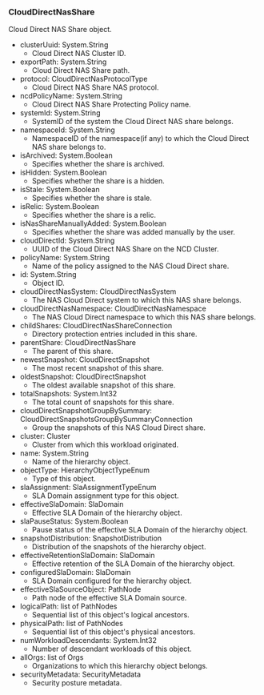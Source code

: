 ### CloudDirectNasShare
Cloud Direct NAS Share object.

- clusterUuid: System.String
  - Cloud Direct NAS Cluster ID.
- exportPath: System.String
  - Cloud Direct NAS Share path.
- protocol: CloudDirectNasProtocolType
  - Cloud Direct NAS Share NAS protocol.
- ncdPolicyName: System.String
  - Cloud Direct NAS Share Protecting Policy name.
- systemId: System.String
  - SystemID of the system the Cloud Direct NAS share belongs.
- namespaceId: System.String
  - NamespaceID of the namespace(if any) to which the Cloud Direct NAS share belongs to.
- isArchived: System.Boolean
  - Specifies whether the share is archived.
- isHidden: System.Boolean
  - Specifies whether the share is a hidden.
- isStale: System.Boolean
  - Specifies whether the share is stale.
- isRelic: System.Boolean
  - Specifies whether the share is a relic.
- isNasShareManuallyAdded: System.Boolean
  - Specifies whether the share was added manually by the user.
- cloudDirectId: System.String
  - UUID of the Cloud Direct NAS Share on the NCD Cluster.
- policyName: System.String
  - Name of the policy assigned to the NAS Cloud Direct share.
- id: System.String
  - Object ID.
- cloudDirectNasSystem: CloudDirectNasSystem
  - The NAS Cloud Direct system to which this NAS share belongs.
- cloudDirectNasNamespace: CloudDirectNasNamespace
  - The NAS Cloud Direct namespace to which this NAS share belongs.
- childShares: CloudDirectNasShareConnection
  - Directory protection entries included in this share.
- parentShare: CloudDirectNasShare
  - The parent of this share.
- newestSnapshot: CloudDirectSnapshot
  - The most recent snapshot of this share.
- oldestSnapshot: CloudDirectSnapshot
  - The oldest available snapshot of this share.
- totalSnapshots: System.Int32
  - The total count of snapshots for this share.
- cloudDirectSnapshotGroupBySummary: CloudDirectSnapshotsGroupBySummaryConnection
  - Group the snapshots of this NAS Cloud Direct share.
- cluster: Cluster
  - Cluster from which this workload originated.
- name: System.String
  - Name of the hierarchy object.
- objectType: HierarchyObjectTypeEnum
  - Type of this object.
- slaAssignment: SlaAssignmentTypeEnum
  - SLA Domain assignment type for this object.
- effectiveSlaDomain: SlaDomain
  - Effective SLA Domain of the hierarchy object.
- slaPauseStatus: System.Boolean
  - Pause status of the effective SLA Domain of the hierarchy object.
- snapshotDistribution: SnapshotDistribution
  - Distribution of the snapshots of the hierarchy object.
- effectiveRetentionSlaDomain: SlaDomain
  - Effective retention of the SLA Domain of the hierarchy object.
- configuredSlaDomain: SlaDomain
  - SLA Domain configured for the hierarchy object.
- effectiveSlaSourceObject: PathNode
  - Path node of the effective SLA Domain source.
- logicalPath: list of PathNodes
  - Sequential list of this object's logical ancestors.
- physicalPath: list of PathNodes
  - Sequential list of this object's physical ancestors.
- numWorkloadDescendants: System.Int32
  - Number of descendant workloads of this object.
- allOrgs: list of Orgs
  - Organizations to which this hierarchy object belongs.
- securityMetadata: SecurityMetadata
  - Security posture metadata.
